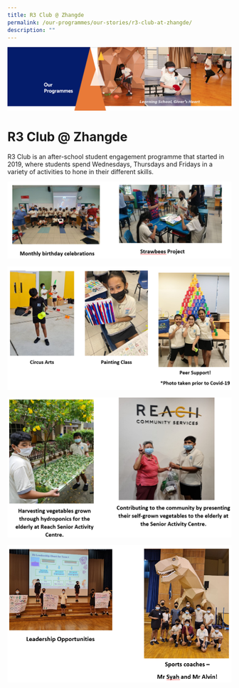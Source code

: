 ```yaml
---
title: R3 Club @ Zhangde
permalink: /our-programmes/our-stories/r3-club-at-zhangde/
description: ""
---
```




![](/images/OurProgrammes.png)

R3 Club @ Zhangde 
==================

R3 Club is an after-school student engagement programme that started in 2019, where students spend Wednesdays, Thursdays and Fridays in a variety of activities to hone in their different skills.

![](/images/R3%20Club1.png)

![](/images/R3%20Club2.png)

![](/images/R3%20Club3.png)

![](/images/R3%20Club4.png)